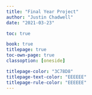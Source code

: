 ```yaml
---
title: "Final Year Project"
author: "Justin Chadwell"
date: "2021-03-23"

toc: true

book: true
titlepage: true
toc-own-page: true
classoption: [oneside]

titlepage-color: "3C78D8"
titlepage-text-color: "EEEEEE"
titlepage-rule-color: "EEEEEE"
---
```


